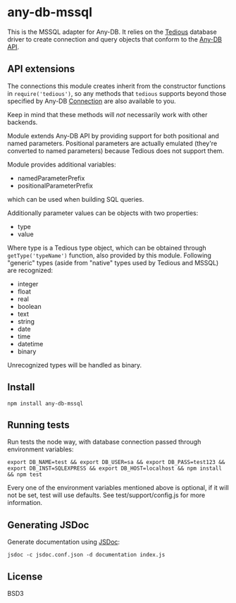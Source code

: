 # any-db-mssql

This is the MSSQL adapter for Any-DB. It relies on the [Tedious][1]
database driver to create connection and query objects that conform to the
[Any-DB API][2].

## API extensions

The connections this module creates inherit from the constructor
functions in `require('tedious')`, so any methods that `tedious` supports beyond
those specified by Any-DB [Connection][3] are also available to you.

Keep in mind that these methods will *not* necessarily work with other backends.

Module extends Any-DB API by providing support for both positional and named parameters.
Positional parameters are actually emulated (they're converted to named parameters)
because Tedious does not support them.

Module provides additional variables:

- namedParameterPrefix
- positionalParameterPrefix

which can be used when building SQL queries.

Additionally parameter values can be objects with two properties:

- type
- value

Where type is a Tedious type object, which can be obtained through `getType('typeName')` function,
also provided by this module. Following "generic" types (aside from "native" types used by
Tedious and MSSQL) are recognized:

- integer
- float
- real
- boolean
- text
- string
- date
- time
- datetime
- binary

Unrecognized types will be handled as binary.

## Install

    npm install any-db-mssql

## Running tests

Run tests the node way, with database connection passed through environment variables:

    export DB_NAME=test && export DB_USER=sa && export DB_PASS=test123 && export DB_INST=SQLEXPRESS && export DB_HOST=localhost && npm install && npm test

Every one of the environment variables mentioned above is optional, if it will not be set, test will use defaults. See test/support/config.js for more information.

## Generating JSDoc

Generate documentation using [JSDoc][4]:

    jsdoc -c jsdoc.conf.json -d documentation index.js

## License

BSD3

[1]: http://pekim.github.io/tedious/
[2]: https://github.com/grncdr/node-any-db-adapter-spec
[3]: https://github.com/grncdr/node-any-db-adapter-spec#connection
[4]: http://usejsdoc.org/